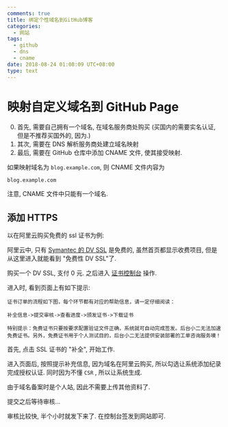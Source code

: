 ```yaml
---
comments: true
title: 绑定个性域名到GitHub博客
categories:
  - 网站
tags:
  - github
  - dns
  - cname
date: 2018-08-24 01:08:09 UTC+08:00
type: text
---
```


# 映射自定义域名到 GitHub Page

0. 首先, 需要自己拥有一个域名, 在域名服务商处购买 (买国内的需要实名认证, 但是不推荐买国外的, 因为.)
0. 其次, 需要在 DNS 解析服务商处建立域名映射
0. 最后, 需要在 GitHub 仓库中添加 CNAME 文件, 使其接受映射.

<!--more-->

如果映射域名为 `blog.example.com`, 则 CNAME 文件内容为

```
blog.example.com
```

注意, CNAME 文件中只能有一个域名.

## 添加 HTTPS

以在阿里云购买免费的 ssl 证书为例:

阿里云中, 只有 [Symantec 的 DV SSL](https://www.aliyun.com/product/cas#product-area2) 是免费的, 虽然首页都显示收费项目, 但是从这里进入就能看到 "免费性 DV SSL"了.

购买一个 DV SSL, 支付 0 元. 之后进入 [证书控制台](https://yundun.console.aliyun.com/?p=cas#/cas/home) 操作.

进入时, 看到页面上有如下提示:

```
证书订单的流程如下图，每个环节都有对应的帮助信息，请一定仔细阅读：

补全信息->提交审核->查看进度->颁发证书->下载证书

特别提示：免费证书只要按要求配置验证文件正确，系统就可自动完成签发。后台小二无法加速免费证书。另外，免费证书用于个人测试目的，后台小二无法提供安装部署的工单咨询服务噢！
```

首先, 点击 SSL 证书的 "补全", 开始工作.

进入页面后, 按照提示补充信息, 因为域名在阿里云购买, 所以勾选让系统添加纪录完成授权认证. 同时因为不懂 `CSR` , 所以让系统生成.

由于域名备案时是个人站, 因此不需要上传其他资料了.

提交之后等待审核...

审核比较快, 半个小时就发下来了. 在控制台签发到网站即可.
